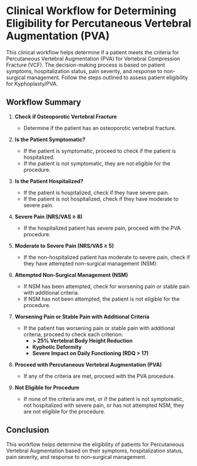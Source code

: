 # Clinical Workflow for Determining Eligibility for Percutaneous Vertebral Augmentation (PVA)

This clinical workflow helps determine if a patient meets the criteria for Percutaneous Vertebral Augmentation (PVA) for Vertebral Compression Fracture (VCF). The decision-making process is based on patient symptoms, hospitalization status, pain severity, and response to non-surgical management. Follow the steps outlined to assess patient eligibility for Kyphoplasty/PVA.

## Workflow Summary

1. **Check if Osteoporotic Vertebral Fracture**
   - Determine if the patient has an osteoporotic vertebral fracture.

2. **Is the Patient Symptomatic?**
   - If the patient is symptomatic, proceed to check if the patient is hospitalized.
   - If the patient is not symptomatic, they are not eligible for the procedure.

3. **Is the Patient Hospitalized?**
   - If the patient is hospitalized, check if they have severe pain.
   - If the patient is not hospitalized, check if they have moderate to severe pain.

4. **Severe Pain (NRS/VAS ≥ 8)**
   - If the hospitalized patient has severe pain, proceed with the PVA procedure.

5. **Moderate to Severe Pain (NRS/VAS ≥ 5)**
   - If the non-hospitalized patient has moderate to severe pain, check if they have attempted non-surgical management (NSM).

6. **Attempted Non-Surgical Management (NSM)**
   - If NSM has been attempted, check for worsening pain or stable pain with additional criteria.
   - If NSM has not been attempted, the patient is not eligible for the procedure.

7. **Worsening Pain or Stable Pain with Additional Criteria**
   - If the patient has worsening pain or stable pain with additional criteria, proceed to check each criterion:
     - **> 25% Vertebral Body Height Reduction**
     - **Kyphotic Deformity**
     - **Severe Impact on Daily Functioning (RDQ > 17)**

8. **Proceed with Percutaneous Vertebral Augmentation (PVA)**
   - If any of the criteria are met, proceed with the PVA procedure.

9. **Not Eligible for Procedure**
    - If none of the criteria are met, or if the patient is not symptomatic, not hospitalized with severe pain, or has not attempted NSM, they are not eligible for the procedure.

## Conclusion
This workflow helps determine the eligibility of patients for Percutaneous Vertebral Augmentation based on their symptoms, hospitalization status, pain severity, and response to non-surgical management.

